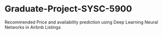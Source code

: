 # Graduate-Project-SYSC-5900
Recommended Price and availability prediction using Deep Learning Neural Networks in Airbnb Listings
